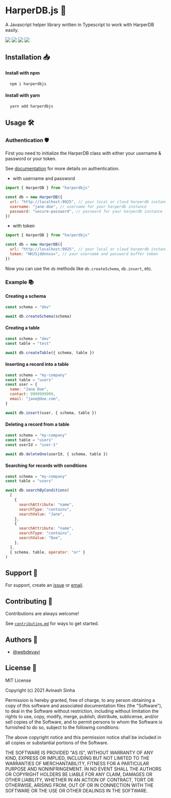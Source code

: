 # HarperDB.js 🚀

A Javascript helper library written in Typescript to work with HarperDB easily.

<img src="https://img.shields.io/apm/l/atomic-design-ui.svg?style=for-the-badge" style="display:inline-block"></img>
<img src="https://img.shields.io/david/dev/webdevavi/harperdbjs?style=for-the-badge" style="display:inline-block"></img>
<img src="https://img.shields.io/github/v/release/webdevavi/harperdbjs?style=for-the-badge" style="display:inline-block"></img>
<img src="https://img.shields.io/npm/dy/harperdbjs?style=for-the-badge" style="display:inline-block"></img>

## Installation 📥

#### Install with npm

```bash
  npm i harperdbjs
```

#### Install with yarn

```bash
  yarn add harperdbjs
```

## Usage 🛠

### Authentication 🛡

First you need to initialize the HarperDB class with either your username & password or your token.

See [documentation](https://harperdb.io/developers/documentation/security/authentication/) for more details on authentication.

- with username and password

```javascript
import { HarperDB } from "harperdbjs"

const db = new HarperDB({
  url: "http://localhost:9925", // your local or cloud harperdb instance's url
  username: "jane-doe", // username for your harperdb instance
  password: "secure-password", // password for your harperdb instance
})
```

- with token

```javascript
import { HarperDB } from "harperdbjs"

const db = new HarperDB({
  url: "http://localhost:9925", // your local or cloud harperdb instance's url
  token: "HHJSjddnnss=", // your username and password buffer token
})
```

Now you can use the `db` methods like `db.createSchema`, `db.insert`, etc.

### Example 📚

#### Creating a schema

```javascript
const schema = "dev"

await db.createSchema(schema)
```

#### Creating a table

```javascript
const schema = "dev"
const table = "test"

await db.createTable({ schema, table })
```

#### Inserting a record into a table

```javascript
const schema = "my-company"
const table = "users"
const user = {
  name: "Jane Doe",
  contact: 9999999999,
  email: "jane@doe.com",
}

await db.insert(user, { schema, table })
```

#### Deleting a record from a table

```javascript
const schema = "my-company"
const table = "users"
const userId = "user-1"

await db.deleteOne(userId, { schema, table })
```

#### Searching for records with conditions

```javascript
const schema = "my-company"
const table = "users"

await db.searchByConditions(
  [
    {
      searchAttribute: "name",
      searchType: "contains",
      searchValue: "Jane",
    },
    {
      searchAttribute: "name",
      searchType: "contains",
      searchValue: "Doe",
    },
  ],
  { schema, table, operator: "or" }
)
```

## Support 💯

For support, create an [issue](https://github.com/webdevavi/harperdbjs/issues/new) or [email](mailto:savinash2608@gmail.com).

## Contributing 🙏

Contributions are always welcome!

See [`contributing.md`](/contributing.md) for ways to get started.

## Authors 👋

- [@webdevavi](https://www.github.com/webdevavi)

## License 📃

MIT License

Copyright (c) 2021 Avinash Sinha

Permission is hereby granted, free of charge, to any person obtaining a copy
of this software and associated documentation files (the "Software"), to deal
in the Software without restriction, including without limitation the rights
to use, copy, modify, merge, publish, distribute, sublicense, and/or sell
copies of the Software, and to permit persons to whom the Software is
furnished to do so, subject to the following conditions:

The above copyright notice and this permission notice shall be included in all
copies or substantial portions of the Software.

THE SOFTWARE IS PROVIDED "AS IS", WITHOUT WARRANTY OF ANY KIND, EXPRESS OR
IMPLIED, INCLUDING BUT NOT LIMITED TO THE WARRANTIES OF MERCHANTABILITY,
FITNESS FOR A PARTICULAR PURPOSE AND NONINFRINGEMENT. IN NO EVENT SHALL THE
AUTHORS OR COPYRIGHT HOLDERS BE LIABLE FOR ANY CLAIM, DAMAGES OR OTHER
LIABILITY, WHETHER IN AN ACTION OF CONTRACT, TORT OR OTHERWISE, ARISING FROM,
OUT OF OR IN CONNECTION WITH THE SOFTWARE OR THE USE OR OTHER DEALINGS IN THE
SOFTWARE.
